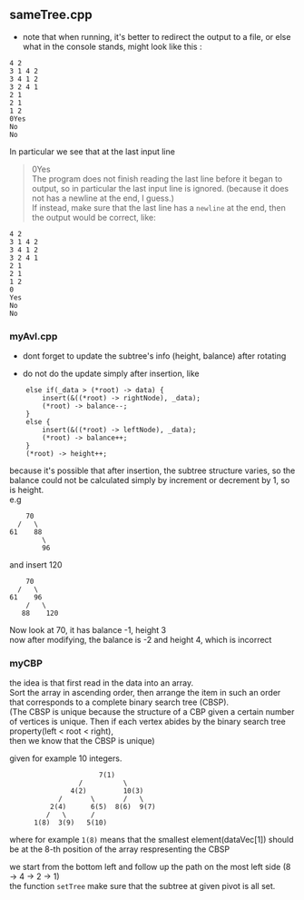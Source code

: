 ## sameTree.cpp
* note that when running, it's better to redirect the output to a file, or else what in the console stands, might look like this :
```
4 2
3 1 4 2
3 4 1 2
3 2 4 1
2 1
2 1
1 2
0Yes
No
No
```  
In particular we see that at the last input line 
> 0Yes  
The program does not finish reading the last line before it began to output, so in particular the last input line is ignored. (because it does not has a newline at the end, I guess.)  
If instead, make sure that the last line has a `newline` at the end, then the output would be correct, like:
```
4 2
3 1 4 2
3 4 1 2
3 2 4 1
2 1
2 1
1 2
0
Yes
No
No
```


### myAvl.cpp
* dont forget to update the subtree's info (height, balance) after rotating

* do not do the update simply after insertion, like
```
    else if(_data > (*root) -> data) {
        insert(&((*root) -> rightNode), _data);
        (*root) -> balance--;
    }
    else {
        insert(&((*root) -> leftNode), _data);
        (*root) -> balance++;
    }
    (*root) -> height++;
```  

because it's possible that after insertion, the subtree structure varies, 
so the balance could not be calculated simply by increment or decrement by 1, so is height.  
e.g 
```
    70
  /   \
61    88
        \
        96
```  
and insert 120

```
    70
  /   \
61    96
    /   \
   88    120
```    
Now look at 70, it has balance -1, height 3  
now after modifying, the balance is -2 and height 4, which is incorrect

### myCBP
the idea is that first read in the data into an array.   
Sort the array in ascending order, then arrange the item in such an order  
that corresponds to a complete binary search tree (CBSP).  
(The CBSP is unique because the structure of a CBP given a certain number of vertices
is unique. Then if each vertex abides by the binary search tree property(left < root < right),   
then we know that the CBSP is unique)  

given for example 10 integers.
``` 
                      7(1)
                 /          \
               4(2)         10(3)
            /       \       /   \
          2(4)      6(5)  8(6)  9(7)
         /   \      /  
      1(8)  3(9)   5(10)
```  
where for example `1(8)` means that the smallest element(dataVec[1]) should  
be at the 8-th position of the array respresenting the CBSP  

we start from the bottom left and follow up the path on the most left side (8 -> 4 -> 2 -> 1)  
the function  `setTree` make sure that the subtree at given pivot is all set.